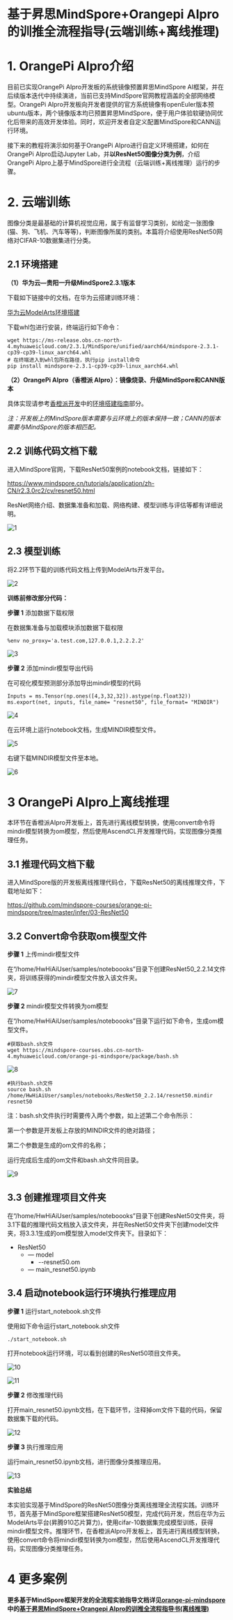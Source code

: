 # 基于昇思MindSpore+Orangepi AIpro的训推全流程指导(云端训练+离线推理)

# 1. OrangePi AIpro介绍

目前已实现OrangePi AIpro开发板的系统镜像预置昇思MindSpore AI框架，并在后续版本迭代中持续演进，当前已支持MindSpore官网教程涵盖的全部网络模型。OrangePi AIpro开发板向开发者提供的官方系统镜像有openEuler版本预ubuntu版本，两个镜像版本均已预置昇思MindSpore，便于用户体验软硬协同优化后带来的高效开发体验。同时，欢迎开发者自定义配置MindSpore和CANN运行环境。

接下来的教程将演示如何基于OrangePi AIpro进行自定义环境搭建，如何在OrangePi AIpro启动Jupyter Lab，并**以ResNet50图像分类为例**，介绍OrangePi AIpro上基于MindSpore进行全流程（云端训练+离线推理）运行的步骤。

# 2. 云端训练

图像分类是最基础的计算机视觉应用，属于有监督学习类别，如给定一张图像(猫、狗、飞机、汽车等等)，判断图像所属的类别。本篇将介绍使用ResNet50网络对CIFAR-10数据集进行分类。

## 2.1 环境搭建

**（1）华为云—贵阳一升级MindSpore2.3.1版本**

下载如下链接中的文档，在华为云搭建训练环境：

[华为云ModelArts环境搭建](https://mindspore-courses.obs.cn-north-4.myhuaweicloud.com/orange-pi-mindspore/texts/%E5%8D%8E%E4%B8%BA%E4%BA%91ModelArts%E7%8E%AF%E5%A2%83%E6%90%AD%E5%BB%BA.docx)


下载whl包进行安装，终端运行如下命令：

    wget https://ms-release.obs.cn-north-4.myhuaweicloud.com/2.3.1/MindSpore/unified/aarch64/mindspore-2.3.1-cp39-cp39-linux_aarch64.whl
    # 在终端进入到whl包所在路径，执行pip install命令
    pip install mindspore-2.3.1-cp39-cp39-linux_aarch64.whl

**（2）OrangePi AIpro（香橙派 AIpro）：镜像烧录、升级MindSpore和CANN版本**

具体实现请参考[香橙派开发](https://www.mindspore.cn/docs/zh-CN/master/orange_pi/index.html)中的[环境搭建指南](https://www.mindspore.cn/docs/zh-CN/master/orange_pi/environment_setup.html)部分。

*注：开发板上的MindSpore版本需要与云环境上的版本保持一致；CANN的版本需要与MindSpore的版本相匹配。*

## 2.2 训练代码文档下载

进入MindSpore官网，下载ResNet50案例的notebook文档，链接如下：

https://www.mindspore.cn/tutorials/application/zh-CN/r2.3.0rc2/cv/resnet50.html 

ResNet网络介绍、数据集准备和加载、网络构建、模型训练与评估等都有详细说明。

![1](https://mindspore-courses.obs.cn-north-4.myhuaweicloud.com/orange-pi-mindspore/images/1.png)

## 2.3 模型训练

将2.2环节下载的训练代码文档上传到ModelArts开发平台。

![2](https://mindspore-courses.obs.cn-north-4.myhuaweicloud.com/orange-pi-mindspore/images/2.png)

**训练前修改部分代码：**

**步骤 1** 添加数据下载权限

在数据集准备与加载模块添加数据下载权限

    %env no_proxy='a.test.com,127.0.0.1,2.2.2.2'

![3](https://mindspore-courses.obs.cn-north-4.myhuaweicloud.com/orange-pi-mindspore/images/3.png)

**步骤 2** 添加mindir模型导出代码

在可视化模型预测部分添加导出mindir模型的代码

    Inputs = ms.Tensor(np.ones([4,3,32,32]).astype(np.float32))
    ms.export(net, inputs, file_name= "resnet50", file_format= "MINDIR")


![4](https://mindspore-courses.obs.cn-north-4.myhuaweicloud.com/orange-pi-mindspore/images/4.png)

在云环境上运行notebook文档，生成MINDIR模型文件。

![5](https://mindspore-courses.obs.cn-north-4.myhuaweicloud.com/orange-pi-mindspore/images/5.png)

右键下载MINDIR模型文件至本地。

![6](https://mindspore-courses.obs.cn-north-4.myhuaweicloud.com/orange-pi-mindspore/images/6.png)

# 3 OrangePi AIpro上离线推理

本环节在香橙派AIpro开发板上，首先进行离线模型转换，使用convert命令将mindir模型转换为om模型，然后使用AscendCL开发推理代码，实现图像分类推理任务。

## 3.1 推理代码文档下载

进入MindSpore版的开发板离线推理代码仓，下载ResNet50的离线推理文件，下载地址如下：

https://github.com/mindspore-courses/orange-pi-mindspore/tree/master/infer/03-ResNet50 

## 3.2 Convert命令获取om模型文件

**步骤 1** 上传mindir模型文件

在“/home/HwHiAiUser/samples/noteboooks”目录下创建ResNet50_2.2.14文件夹，将训练获得的mindir模型文件放入该文件夹。

![7](https://mindspore-courses.obs.cn-north-4.myhuaweicloud.com/orange-pi-mindspore/images/7.png)

**步骤 2** mindir模型文件转换为om模型

在“/home/HwHiAiUser/samples/noteboooks”目录下运行如下命令，生成om模型文件。

    #获取bash.sh文件
    wget https://mindspore-courses.obs.cn-north-4.myhuaweicloud.com/orange-pi-mindspore/package/bash.sh

![8](https://mindspore-courses.obs.cn-north-4.myhuaweicloud.com/orange-pi-mindspore/images/8.png)

    #执行bash.sh文件
    source bash.sh /home/HwHiAiUser/samples/notebooks/ResNet50_2.2.14/resnet50.mindir resnet50

注：bash.sh文件执行时需要传入两个参数，如上述第二个命令所示：

第一个参数是开发板上存放的MINDIR文件的绝对路径；

第二个参数是生成的om文件的名称；

运行完成后生成的om文件和bash.sh文件同目录。

![9](https://mindspore-courses.obs.cn-north-4.myhuaweicloud.com/orange-pi-mindspore/images/9.png)

## 3.3 创建推理项目文件夹

在“/home/HwHiAiUser/samples/noteboooks”目录下创建ResNet50文件夹，将3.1下载的推理代码文档放入该文件夹，并在ResNet50文件夹下创建model文件夹，将3.3.1生成的om模型放入model文件夹下。目录如下：

* ResNet50
  * —  model
    * --resnet50.om
  - —  main_resnet50.ipynb

## 3.4 启动notebook运行环境执行推理应用

**步骤 1** 运行start_notebook.sh文件

使用如下命令运行start_notebook.sh文件

    ./start_notebook.sh

打开notebook运行环境，可以看到创建的ResNet50项目文件夹。

![10](https://mindspore-courses.obs.cn-north-4.myhuaweicloud.com/orange-pi-mindspore/images/10.png)

![11](https://mindspore-courses.obs.cn-north-4.myhuaweicloud.com/orange-pi-mindspore/images/11.png)

**步骤 2** 修改推理代码

打开main_resnet50.ipynb文档，在下载环节，注释掉om文件下载的代码，保留数据集下载的代码。

![12](https://mindspore-courses.obs.cn-north-4.myhuaweicloud.com/orange-pi-mindspore/images/12.png)

**步骤 3** 执行推理应用

运行main_resnet50.ipynb文档，进行图像分类推理应用。

![13](https://mindspore-courses.obs.cn-north-4.myhuaweicloud.com/orange-pi-mindspore/images/13.png)

**实验总结**

本实验实现基于MindSpore的ResNet50图像分类离线推理全流程实践。训练环节，首先基于MindSpore框架搭建ResNet50模型，完成代码开发，然后在华为云ModelArts平台(昇腾910芯片算力)，使用cifar-10数据集完成模型训练，获得mindir模型文件。推理环节，在香橙派AIpro开发板上，首先进行离线模型转换，使用convert命令将mindir模型转换为om模型，然后使用AscendCL开发推理代码，实现图像分类推理任务。

# 4 更多案例

**更多基于MindSpore框架开发的全流程实验指导文档详见[orange-pi-mindspore](https://github.com/mindspore-courses/orange-pi-mindspore/tree/master/infer)中的[基于昇思MindSpore+Orangepi AIpro的训推全流程指导书(离线推理)](https://github.com/mindspore-courses/orange-pi-mindspore/tree/master/Offline/%E5%9F%BA%E4%BA%8E%E6%98%87%E6%80%9DMindSpore%2BOrangepi%20AIpro%E7%9A%84%E8%AE%AD%E6%8E%A8%E5%85%A8%E6%B5%81%E7%A8%8B%E6%8C%87%E5%AF%BC%E4%B9%A6(%E7%A6%BB%E7%BA%BF%E6%8E%A8%E7%90%86))**
